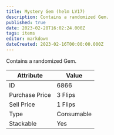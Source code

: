 ```yaml
---
title: Mystery Gem (helm LV17)
description: Contains a randomized Gem.
published: true
date: 2023-02-28T16:02:24.000Z
tags: items
editor: markdown
dateCreated: 2023-02-16T00:00:00.000Z
---
```


Contains a randomized Gem.

|Attribute|Value|
|-|-|
|ID|6866|
|Purchase Price|3 Flips|
|Sell Price|1 Flips|
|Type|Consumable|
|Stackable|Yes|


